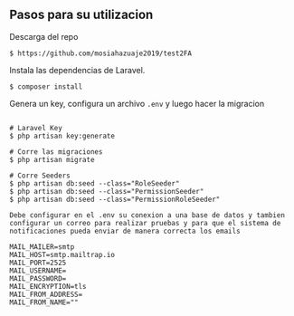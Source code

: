 ## Pasos para su utilizacion

Descarga del repo
```shell
$ https://github.com/mosiahazuaje2019/test2FA
```

Instala las dependencias de Laravel.
```shell
$ composer install
```

Genera un key, configura un archivo `.env` y luego hacer la migracion
```shell

# Laravel Key
$ php artisan key:generate

# Corre las migraciones
$ php artisan migrate

# Corre Seeders
$ php artisan db:seed --class="RoleSeeder"
$ php artisan db:seed --class="PermissionSeeder"
$ php artisan db:seed --class="PermissionRoleSeeder"

Debe configurar en el .env su conexion a una base de datos y tambien configurar un correo para realizar pruebas y para que el sistema de notificaciones pueda enviar de manera correcta los emails

MAIL_MAILER=smtp
MAIL_HOST=smtp.mailtrap.io
MAIL_PORT=2525
MAIL_USERNAME=
MAIL_PASSWORD=
MAIL_ENCRYPTION=tls
MAIL_FROM_ADDRESS=
MAIL_FROM_NAME=""

```
